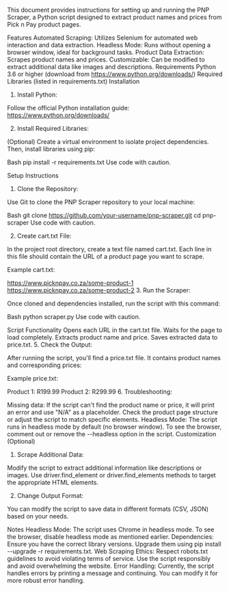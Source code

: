 This document provides instructions for setting up and running the PNP Scraper, a Python script designed to extract product names and prices from Pick n Pay product pages.

Features
Automated Scraping: Utilizes Selenium for automated web interaction and data extraction.
Headless Mode: Runs without opening a browser window, ideal for background tasks.
Product Data Extraction: Scrapes product names and prices.
Customizable: Can be modified to extract additional data like images and descriptions.
Requirements
Python 3.6 or higher (download from https://www.python.org/downloads/)
Required Libraries (listed in requirements.txt)
Installation
1. Install Python:

Follow the official Python installation guide: https://www.python.org/downloads/

2. Install Required Libraries:

(Optional) Create a virtual environment to isolate project dependencies. Then, install libraries using pip:

Bash
pip install -r requirements.txt
Use code with caution.

Setup Instructions
1. Clone the Repository:

Use Git to clone the PNP Scraper repository to your local machine:

Bash
git clone https://github.com/your-username/pnp-scraper.git
cd pnp-scraper
Use code with caution.

2. Create cart.txt File:

In the project root directory, create a text file named cart.txt. Each line in this file should contain the URL of a product page you want to scrape.

Example cart.txt:

https://www.picknpay.co.za/some-product-1
https://www.picknpay.co.za/some-product-2
3. Run the Scraper:

Once cloned and dependencies installed, run the script with this command:

Bash
python scraper.py
Use code with caution.

Script Functionality
Opens each URL in the cart.txt file.
Waits for the page to load completely.
Extracts product name and price.
Saves extracted data to price.txt.
5. Check the Output:

After running the script, you'll find a price.txt file. It contains product names and corresponding prices:

Example price.txt:

Product 1: R199.99
Product 2: R299.99
6. Troubleshooting:

Missing data: If the script can't find the product name or price, it will print an error and use "N/A" as a placeholder. Check the product page structure or adjust the script to match specific elements.
Headless Mode: The script runs in headless mode by default (no browser window). To see the browser, comment out or remove the --headless option in the script.
Customization (Optional)
1. Scrape Additional Data:

Modify the script to extract additional information like descriptions or images. Use driver.find_element or driver.find_elements methods to target the appropriate HTML elements.

2. Change Output Format:

You can modify the script to save data in different formats (CSV, JSON) based on your needs.

Notes
Headless Mode: The script uses Chrome in headless mode. To see the browser, disable headless mode as mentioned earlier.
Dependencies: Ensure you have the correct library versions. Upgrade them using pip install --upgrade -r requirements.txt.
Web Scraping Ethics: Respect robots.txt guidelines to avoid violating terms of service. Use the script responsibly and avoid overwhelming the website.
Error Handling: Currently, the script handles errors by printing a message and continuing. You can modify it for more robust error handling.
